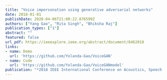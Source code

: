 ```yaml
---
title: "Voice impersonation using generative adversarial networks"
date: 2018-01-01
publishDate: 2020-04-06T21:00:22.876599Z
authors: ["Yang Gao", "Rita Singh", "Bhiksha Raj"]
publication_types: ["1"]
abstract: ""
featured: false
url_pdf: https://ieeexplore.ieee.org/abstract/document/8462018
links:
- name: Demo
  url: 'https://github.com/Yolanda-Gao/VoiceGAN'
- name: Code
  url: 'https://github.com/Yolanda-Gao/VoiceGANmodel'
publication: "*2018 IEEE International Conference on Acoustics, Speech and Signal Processing (ICASSP)*"
---
```


